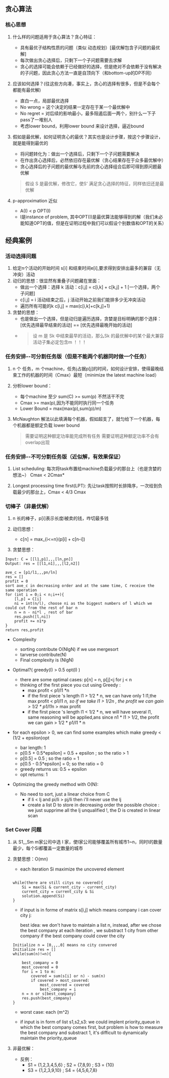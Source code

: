## 贪心算法

### 核心思想
1. 什么样的问题适用于贪心算法？贪心特征：
    * 具有最优子结构性质的问题（类似 动态规划）[最优解包含子问题的最优解]
    * 每次做出贪心选择后，只剩下一个子问题需要去求解
    * 贪心的选择可能会依赖于已经做好的选择，但是绝对不会依赖于没有解决的子问题，因此贪心方法一直是自顶向下（和bottom-up的DP不同）

2. 应该如何选择？(往这些方向凑，事实上，贪心的选择有很多，但是不会每个都能有最优解)
    * 直白一点，局部最优选择
    * No wrong = 这个决定的结果一定存在于某一个最优解中
    * No regret = 对后续的影响最小，最多阻遏后面一两个，别什么一下子pass了一堆别人
    * 考虑lower bound，利用lower bound 来设计选择，逼近bound

3. 假如是最优解，如何证明贪心的最优？其实也是设计步骤，按这个步骤设计，就是能得到最优的
    * 将问题转化为：做出一个选择后，只剩下一个子问题需要解决
    * 在作出贪心选择后，必然依旧存在最优解（贪心结果存在于众多最优解中）
    * 贪心选择后的子问题的最优解与先前的贪心选择组合后即可得到原问题最优解

    > 假设 S 是最优解，修改它，使S‘ 满足贪心选择的特征，同样依旧还是最优解

4. p-approximation 近似

    *  A(I) < p OPT(I)
    * I是instance of problem, 其中OPT(I)是最优算法能够得到的解（我们未必能知道OPT的值，但是在证明过程中我们可以假设个别数值和OPT的关系）

## 经典案例
### 活动选择问题
1. 给定n个活动的开始时间 s[i] 和结束时间e[i],要求得到安排出最多的兼容（无冲突）活动
2. 动归的思想：很显然有重叠子问题藏在里面：
    * 做出一个选择：选择 k 活动：c[i,j] = c[i,k] + c[k,j] + 1  [一个选择，两个子问题]
    * c[i,j] = i 活动结束之后，j 活动开始之前我们能排多少无冲突活动
    * 遍历所有可能的k c[i,j] = max(c[i,k]+c[k,j]+1)
3. 贪婪的思想：
    * 也是做出一个选择，但是动归是遍历选择，贪婪是目标明确的那个选择：[优先选择最早结束的活动] == [优先选择最晚开始的活动]
    * > 设 m 是 Sk 中结束最早的活动，那么Sk 的最优解中的某个最大兼容活动子集必定包含m ！！！

### 任务安排--可分割任务版（但是不能两个机器同时做一个任务）
1. n 个 任务，m 个machine，任务j占据p[j]的时间，如何设计安排，使得最晚结束工作的机器的时间（Cmax）最短（minimize the latest machine load）

2. 分析lower bound：
    * 每个machine 至少 sum(C) >= sum(p) 不然活干不完
    * Cmax >= max(p),因为不能同时执行同一个任务
    * Lower Bound = max(max(p),sum(p)/m)

3. McNaughton 解法以此填满每个机器，假如超支了，就匀给下一个机器，每个机器都是额定负载 lower bound
    > 需要证明这种额定功率能完成所有任务
    > 需要证明这种额定功率不会有overlap出现

### 任务安排--不可分割任务版（近似解，有效果保证）

1.  List scheduling: 每次将task布置给machine负载最少的那台上（也是贪婪的想法~） Cmax < 2Cmax*

2.  Longest processing time first(LPT): 先让task按照时长排降序，一次给到负载最少的那台上，Cmax < 4/3 Cmax
    

### 切棒子（非最优解）
1. n 长的棒子，p[i]表示长度i被卖的钱，咋切最多钱

2. 动归思想：
    * c[n] = max_{i<=n}(p[i] + c[n-i])

3. 贪婪思想：
```
Input: C = [[l1,p1],,,[ln,pn]]
Output: res = [[l1,n1],,,[l2,n2]]

ave_c = [p1/l1,,,pn/ln]
res = []
profit = 0
sort ave_c in decreasing order and at the same time, C receive the same operation
for (int i = 0;i < n;i++){
    [l,p] = C[i] 
    ni = int(n/l), choose ni as the biggest numbers of l which we could cut from the rest of bar n
    n = n - ni*l , rest of bar
    res.push([l,ni])
    profit += n1*p
}
return res,profit

```
* Complexity
    * sorting contribute O(NlgN) if we use mergesort
    * tarverse contribute(N) 
    * Final complexity is (NlgN)

* Optimal?( greedy(I) > 0.5 opt(I) )
    * there are some optimal cases: p[n] = n, p[j]<j for j < n
    *  thinking of the first piece you cut using Greedy :
        * max profit < p1/l1 *n
        * if the first piece 's length l1 > 1/2 * n, we can have only 1 l1,the max profit < p1/l1 *n, so if we take l1 > 1/2n , the profit we can gain > 1/2 * p1/l1*n > max profit
        * if the first piece 's length l1 < 1/2 * n, we will have several l1, same reasoning will be applied,ans since  n1 * l1 > 1/2, the profit we can gain > 1/2 * p1/l1 * n
* for each epsilon > 0, we can find some examples which make greedy < (1/2 + epsilon)opt
    * bar length: 1
    * p[0.5  + 0.5*epsilon] = 0.5 + epsilon ; so the ratio > 1
    * p[0.5] = 0.5 ; so the ratio = 1
    * p[0.5 - 0.5*epsilon] = 0; so the ratio = 0
    * greedy returns us: 0.5 + epsilon
    * opt returns: 1

* Optimizing the greedy method with O(N):
    * No need to sort, just a linear choice from C
        * if li < lj and pi/li > pj/li then i'll never use the lj 
        * create a list D to store in decreasing order the possible choice : we just supprime all the lj unqualified !, the  D is created in linear scan


### Set Cover 问题

1. 从 S1,,,Sm m家公司中选 I 家，使I家公司能够覆盖所有城市1~n，同时I的数量最少，每个Si都覆盖一定数量的城市

2. 贪婪思想：O(mn)
    * each iteration Si maximize the uncovered element
    ```

    while(there are still citys no covered){
        Si = max(Si & current_city - current_city)
        current_city = current_city & Si
        solution.append(Si)
    }
    ```

    * if input is in forme of matrix s[i,j] which means company i can cover city j:

        best idea: we don't have to maintain a list n, instead, after we chose the best company at each iteration , we substract 1 city from other company if the best company could cover the city

    ```
    Initialize n = [0,,,,0] means no city convered
    Initialize res = []
    while(sum(n)!=n){

        best_company = 0
        most_covered = 0
        for i = 1 to m:
            covered = sum(s[i] or n) - sum(n)
            if covered > most_covered:
                most_covered = covered
                best_company = i
        n = n or s[best_company]
        res.push(best_company)
    }
    ```
    * worst case: each (m^2)

    * if input is in form of list s1,s2,s3:
        we could implent priority_queue in which the best company comes first,
        but problem is how to measure the best company and substract 1, it's difficult to dynamically maintain the priority_queue



3. 非最优解：
    * 反例：
        * S1 = {1,2,3,4,5,6} ; S2 = {7,8,9} ; S3 = {10}
        * S3 = {1,2,3,9,10} ; S4 = {4,5,6,7,8}
        
